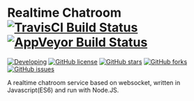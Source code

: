 # Realtime Chatroom [![TravisCI Build Status](https://travis-ci.org/772807886/RealtimeChatroom.svg?branch=master)](https://travis-ci.org/772807886/RealtimeChatroom) [![AppVeyor Build Status](https://ci.appveyor.com/api/projects/status/wxofgb271nx61x32?svg=true&retina=true)](https://ci.appveyor.com/project/LimingJin/realtimechatroom)
[![Developing](https://img.shields.io/badge/Realtime%20Chatroom-developing-yellow.svg)](https://github.com/772807886/RealtimeChatroom)
[![GitHub license](https://img.shields.io/badge/license-MIT-blue.svg)](https://raw.githubusercontent.com/772807886/RealtimeChatroom/start/LICENSE)
[![GitHub stars](https://img.shields.io/github/stars/772807886/RealtimeChatroom.svg)](https://github.com/772807886/RealtimeChatroom/stargazers)
[![GitHub forks](https://img.shields.io/github/forks/772807886/RealtimeChatroom.svg)](https://github.com/772807886/RealtimeChatroom/network)
[![GitHub issues](https://img.shields.io/github/issues/772807886/RealtimeChatroom.svg)](https://github.com/772807886/RealtimeChatroom/issues)

A realtime chatroom service based on websocket, written in Javascript(ES6) and run with Node.JS.
